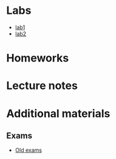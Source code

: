# Labs

* [lab1](lab1-public/lab1.md)
* [lab2](lab2-public/lab2.md)

# Homeworks

# Lecture notes

# Additional materials

## Exams

* [Old exams](old_exams)
